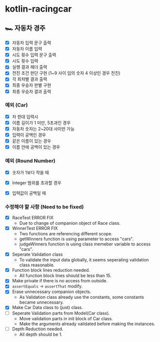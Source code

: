 # kotlin-racingcar

## 🏎 ️자동차 경주

 - [x] 자동차 입력 문구 출력
 - [x] 자동차 이름 입력
 - [x] 시도 횟수 입력 문구 출력
 - [x] 시도 횟수 입력
 - [x] 실행 결과 헤더 출력
 - [x] 전진 조건 판단 구현 (1~9 사이 임의 숫자 4 이상인 경우 전진)
 - [x] 각 회차별 결과 출력
 - [x] 최종 우승자 판별 구현
 - [x] 최종 우승자 결과 출력

### 예외 (Car)
 - [x] 차 한대 입력시
 - [x] 이름 길이가 1 미만, 5초과인 경우
 - [x] 자동차 숫자는 2~20대 사이만 가능
 - [x] 입력이 공백인 경우
 - [x] 같은 이름이 있는 경우
 - [x] 이름 안에 공백이 있는 경우

### 예외 (Round Number)
- [x] 숫자가 1보다 작을 때
- [x] Integer 범위를 초과할 경우
- [x] 입력값이 공백일 때


### 수정해야 할 사항 (Need to be fixed)
- [x] RaceTest ERROR FIX
  - Due to change of companion object of Race class.
- [x] WinnerTest ERROR FIX
  - Two functions are referencing different scope.
  - getWinners function is using parameter to access "cars".
  - judgeWinners function is using class memeber variable to access "cars".
- [x] Seperate Validation class
  - To validate the input data globally, it seems seperating validation class reasonable.
- [x] Function block lines reduction needed.
  - All function block lines should be less than 15.
- [x] Make private if there is no access from outside.
- [x] `assertEquals` -> `assertThat` modify.
- [x] Erase unnecessary companion objects.
  - As Validation class already use the constants, some constants became unnecessary.
- [x] Make Car Data class to (just) class.
- [ ] Seperate Validation parts from Model(Car class).
  - Move validation parts in init block of Car class.
  - Make the arguments already validated before making the instances. 
- [ ] Depth Reduction needed.
  - All depth should be 1.